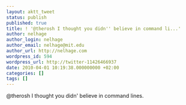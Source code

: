 ```yaml
---
layout: aktt_tweet
status: publish
published: true
title: ! '@therosh I thought you didn'' believe in command li...'
author: nelhage
author_login: nelhage
author_email: nelhage@mit.edu
author_url: http://nelhage.com
wordpress_id: 594
wordpress_url: http://twitter-11426466937
date: 2010-04-01 10:19:38.000000000 +02:00
categories: []
tags: []
---
```

@therosh I thought you didn' believe in command lines.
